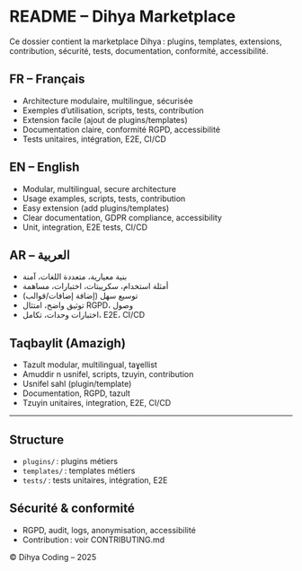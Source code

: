 # README – Dihya Marketplace

Ce dossier contient la marketplace Dihya : plugins, templates, extensions, contribution, sécurité, tests, documentation, conformité, accessibilité.

## FR – Français
- Architecture modulaire, multilingue, sécurisée
- Exemples d’utilisation, scripts, tests, contribution
- Extension facile (ajout de plugins/templates)
- Documentation claire, conformité RGPD, accessibilité
- Tests unitaires, intégration, E2E, CI/CD

## EN – English
- Modular, multilingual, secure architecture
- Usage examples, scripts, tests, contribution
- Easy extension (add plugins/templates)
- Clear documentation, GDPR compliance, accessibility
- Unit, integration, E2E tests, CI/CD

## AR – العربية
- بنية معيارية، متعددة اللغات، آمنة
- أمثلة استخدام، سكريبتات، اختبارات، مساهمة
- توسيع سهل (إضافة إضافات/قوالب)
- توثيق واضح، امتثال RGPD، وصول
- اختبارات وحدات، تكامل، E2E، CI/CD

## Taqbaylit (Amazigh)
- Tazult modular, multilingual, taɣellist
- Amuddir n usnifel, scripts, tzuyin, contribution
- Usnifel sahl (plugin/template)
- Documentation, RGPD, tazult
- Tzuyin unitaires, integration, E2E, CI/CD

---

## Structure
- `plugins/` : plugins métiers
- `templates/` : templates métiers
- `tests/` : tests unitaires, intégration, E2E

## Sécurité & conformité
- RGPD, audit, logs, anonymisation, accessibilité
- Contribution : voir CONTRIBUTING.md

© Dihya Coding – 2025
